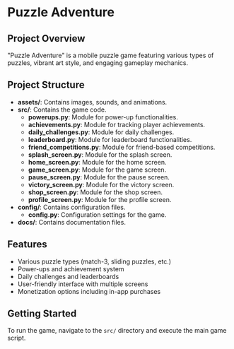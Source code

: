 # Puzzle Adventure

## Project Overview
"Puzzle Adventure" is a mobile puzzle game featuring various types of puzzles, vibrant art style, and engaging gameplay mechanics.

## Project Structure
- **assets/**: Contains images, sounds, and animations.
- **src/**: Contains the game code.
  - **powerups.py**: Module for power-up functionalities.
  - **achievements.py**: Module for tracking player achievements.
  - **daily_challenges.py**: Module for daily challenges.
  - **leaderboard.py**: Module for leaderboard functionalities.
  - **friend_competitions.py**: Module for friend-based competitions.
  - **splash_screen.py**: Module for the splash screen.
  - **home_screen.py**: Module for the home screen.
  - **game_screen.py**: Module for the game screen.
  - **pause_screen.py**: Module for the pause screen.
  - **victory_screen.py**: Module for the victory screen.
  - **shop_screen.py**: Module for the shop screen.
  - **profile_screen.py**: Module for the profile screen.
- **config/**: Contains configuration files.
  - **config.py**: Configuration settings for the game.
- **docs/**: Contains documentation files.

## Features
- Various puzzle types (match-3, sliding puzzles, etc.)
- Power-ups and achievement system
- Daily challenges and leaderboards
- User-friendly interface with multiple screens
- Monetization options including in-app purchases

## Getting Started
To run the game, navigate to the `src/` directory and execute the main game script.
